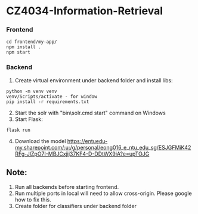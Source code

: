 # CZ4034-Information-Retrieval

### Frontend
````
cd frontend/my-app/
npm install .
npm start
````

### Backend
1. Create virtual environment under backend folder and install libs:
````
python -m venv venv
venv/Scripts/activate - for window
pip install -r requirements.txt
````

2. Start the solr with "bin\solr.cmd start" command on Windows 
3. Start Flask:
````
flask run
````
4. Download the model
      https://entuedu-my.sharepoint.com/:u:/g/personal/eong016_e_ntu_edu_sg/ESJGFMiK42RFg-JlZpO7I-MBJCxjij37KF4-D-DDtWX9iA?e=upTOJG

## Note: 
1. Run all backends before starting frontend.
2. Run multiple ports in local will need to allow cross-origin. Please google how to fix this.
3. Create folder for classifiers under backend folder
